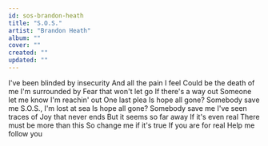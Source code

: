 ```yaml
---
id: sos-brandon-heath
title: "S.O.S."
artist: "Brandon Heath"
album: ""
cover: ""
created: ""
updated: ""
---
```


I've been blinded by insecurity
And all the pain I feel
Could be the death of me
I'm surrounded by
Fear that won't let go
If there's a way out
Someone let me know
I'm reachin' out
One last plea
Is hope all gone? Somebody save me
S.O.S., I'm lost at sea
Is hope all gone? Somebody save me
I've seen traces of
Joy that never ends
But it seems so far away
If it's even real
There must be more than this
So change me if it's true
If you are for real
Help me follow you
